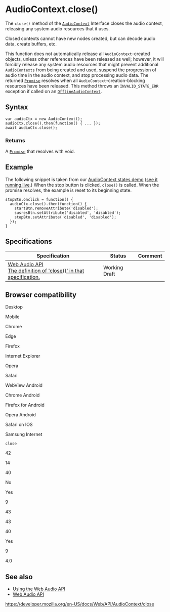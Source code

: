# AudioContext.close()

The `close()` method of the [`AudioContext`](../audiocontext) Interface closes the audio context, releasing any system audio resources that it uses.

Closed contexts cannot have new nodes created, but can decode audio data, create buffers, etc.

This function does not automatically release all `AudioContext`-created objects, unless other references have been released as well; however, it will forcibly release any system audio resources that might prevent additional `AudioContexts` from being created and used, suspend the progression of audio time in the audio context, and stop processing audio data. The returned [`Promise`](https://developer.mozilla.org/en-US/docs/Web/JavaScript/Reference/Global_Objects/Promise) resolves when all `AudioContext`-creation-blocking resources have been released. This method throws an `INVALID_STATE_ERR` exception if called on an [`OfflineAudioContext`](../offlineaudiocontext).

## Syntax

    var audioCtx = new AudioContext();
    audioCtx.close().then(function() { ... });
    await audioCtx.close();

### Returns

A [`Promise`](https://developer.mozilla.org/en-US/docs/Web/JavaScript/Reference/Global_Objects/Promise) that resolves with void.

## Example

The following snippet is taken from our [AudioContext states demo](https://github.com/mdn/webaudio-examples/blob/master/audiocontext-states/index.html) ([see it running live](https://mdn.github.io/webaudio-examples/audiocontext-states/).) When the stop button is clicked, `close()` is called. When the promise resolves, the example is reset to its beginning state.

    stopBtn.onclick = function() {
      audioCtx.close().then(function() {
        startBtn.removeAttribute('disabled');
        susresBtn.setAttribute('disabled', 'disabled');
        stopBtn.setAttribute('disabled', 'disabled');
      });
    }

## Specifications

<table><thead><tr class="header"><th>Specification</th><th>Status</th><th>Comment</th></tr></thead><tbody><tr class="odd"><td><a href="https://webaudio.github.io/web-audio-api/#dom-audiocontext-close">Web Audio API<br />
<span class="small">The definition of 'close()' in that specification.</span></a></td><td><span class="spec-wd">Working Draft</span></td><td></td></tr></tbody></table>

## Browser compatibility

Desktop

Mobile

Chrome

Edge

Firefox

Internet Explorer

Opera

Safari

WebView Android

Chrome Android

Firefox for Android

Opera Android

Safari on IOS

Samsung Internet

`close`

42

14

40

No

Yes

9

43

43

40

Yes

9

4.0

## See also

- [Using the Web Audio API](../web_audio_api/using_web_audio_api)
- [Web Audio API](../web_audio_api)

<a href="https://developer.mozilla.org/en-US/docs/Web/API/AudioContext/close" class="_attribution-link">https://developer.mozilla.org/en-US/docs/Web/API/AudioContext/close</a>
